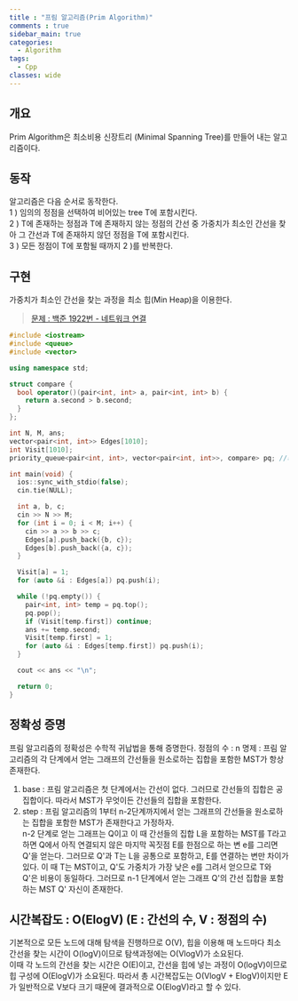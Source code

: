 ```yaml
---
title : "프림 알고리즘(Prim Algorithm)"
comments : true
sidebar_main: true
categories:
  - Algorithm
tags:
  - Cpp
classes: wide
---
```


## 개요
Prim Algorithm은 최소비용 신장트리 (Minimal Spanning Tree)를 만들어 내는 알고리즘이다. 

## 동작

알고리즘은 다음 순서로 동작한다. <br/>
1 ) 임의의 정점을 선택하여 비어있는 tree T에 포함시킨다. <br/>
2 ) T에 존재하는 정점과 T에 존재하지 않는 정점의 간선 중 가중치가 최소인 간선을 찾아 그 간선과 T에 존재하지 않던 정점을 T에 포함시킨다. <br/>
3 ) 모든 정점이 T에 포함될 때까지 2 )를 반복한다. <br/>

## 구현
가중치가 최소인 간선을 찾는 과정을 최소 힙(Min Heap)을 이용한다.
> [문제 : 백준 1922번 - 네트워크 연결](https://www.acmicpc.net/problem/1922)

```c++
#include <iostream>
#include <queue>
#include <vector>

using namespace std;

struct compare {
  bool operator()(pair<int, int> a, pair<int, int> b) {
    return a.second > b.second;
  }
};

int N, M, ans;
vector<pair<int, int>> Edges[1010];
int Visit[1010];
priority_queue<pair<int, int>, vector<pair<int, int>>, compare> pq; //최소 힙을 priority queue로 구현

int main(void) {
  ios::sync_with_stdio(false);
  cin.tie(NULL);

  int a, b, c;
  cin >> N >> M;
  for (int i = 0; i < M; i++) {
    cin >> a >> b >> c;
    Edges[a].push_back({b, c});
    Edges[b].push_back({a, c});
  }

  Visit[a] = 1;
  for (auto &i : Edges[a]) pq.push(i);

  while (!pq.empty()) {
    pair<int, int> temp = pq.top();
    pq.pop();
    if (Visit[temp.first]) continue;
    ans += temp.second;
    Visit[temp.first] = 1;
    for (auto &i : Edges[temp.first]) pq.push(i);
  }

  cout << ans << "\n";

  return 0;
}
```

## 정확성 증명
프림 알고리즘의 정확성은 수학적 귀납법을 통해 증명한다.
정점의 수 : n
명제 : 프림 알고리즘의 각 단계에서 얻는 그래프의 간선들을 원소로하는 집합을 포함한 MST가 항상 존재한다.
1. base : 프림 알고리즘은 첫 단계에서는 간선이 없다. 그러므로 간선들의 집합은 공집합이다. 따라서 MST가 무엇이든 간선들의 집합을 포함한다.
2. step : 프림 알고리즘의 1부터 n-2단계까지에서 얻는 그래프의 간선들을 원소로하는 집합을 포함한 MST가 존재한다고 가정하자. <br/>
n-2 단계로 얻는 그래프는 Q이고 이 때 간선들의 집합 L을 포함하는 MST를 T라고 하면 Q에서 아직 연결되지 않은 마지막 꼭짓점 E를 한점으로 하는 변 e를 그리면 Q'을 얻는다. 그러므로 Q'과 T는 L을 공통으로 포함하고, E를 연결하는 변만 차이가 있다. 이 때 T는 MST이고, Q'도 가중치가 가장 낮은 e를 그려서 얻으므로 T와 Q'은 비용이 동일하다. 그러므로 n-1 단계에서 얻는 그래프 Q'의 간선 집합을 포함하는 MST Q' 자신이 존재한다.

## 시간복잡도 : O(ElogV) (E : 간선의 수, V : 정점의 수)
기본적으로 모든 노드에 대해 탐색을 진행하므로 O(V), 힙을 이용해 매 노드마다 최소 간선을 찾는 시간이 O(logV)이므로 탐색과정에는 O(VlogV)가 소요된다. <br/>이때 각 노드의 간선을 찾는 시간은 O(E)이고, 간선을 힙에 넣는 과정이 O(logV)이므로 힙 구성에 O(ElogV)가 소요된다. 따라서 총 시간복잡도는 O(VlogV + ElogV)이지만 E가 일반적으로 V보다 크기 때문에 결과적으로 O(ElogV)라고 할 수 있다.